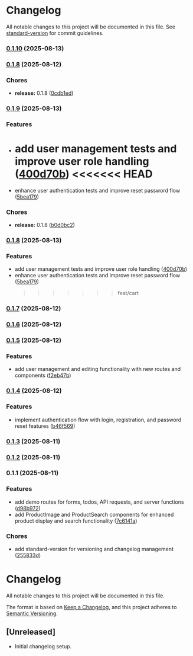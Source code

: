 # Changelog

All notable changes to this project will be documented in this file. See [standard-version](https://github.com/conventional-changelog/standard-version) for commit guidelines.

### [0.1.10](https://github.com/leonzhang51/b2b-commerce/compare/v0.1.9...v0.1.10) (2025-08-13)

### [0.1.8](https://github.com/leonzhang51/b2b-commerce/compare/v0.1.7...v0.1.8) (2025-08-12)

### Chores

- **release:** 0.1.8 ([0cdb1ed](https://github.com/leonzhang51/b2b-commerce/commit/0cdb1edfb3901c1d3a684ab2c4b86fae0dfd7032))

### [0.1.9](https://github.com/leonzhang51/b2b-commerce/compare/v0.1.7...v0.1.9) (2025-08-13)

### Features

- add user management tests and improve user role handling ([400d70b](https://github.com/leonzhang51/b2b-commerce/commit/400d70b1fd43bb21183e1c6076d864c77bfcf3d7))
  <<<<<<< HEAD
  =======
- enhance user authentication tests and improve reset password flow ([5bea179](https://github.com/leonzhang51/b2b-commerce/commit/5bea179c4d56bcf1b3081dbad57ed72c5019f417))

### Chores

- **release:** 0.1.8 ([b0d0bc2](https://github.com/leonzhang51/b2b-commerce/commit/b0d0bc2cd0e4fd9a8c847087c2ffd501ab29c63a))

### [0.1.8](https://github.com/leonzhang51/b2b-commerce/compare/v0.1.7...v0.1.8) (2025-08-13)

### Features

- add user management tests and improve user role handling ([400d70b](https://github.com/leonzhang51/b2b-commerce/commit/400d70b1fd43bb21183e1c6076d864c77bfcf3d7))
- enhance user authentication tests and improve reset password flow ([5bea179](https://github.com/leonzhang51/b2b-commerce/commit/5bea179c4d56bcf1b3081dbad57ed72c5019f417))
  > > > > > > > feat/cart

### [0.1.7](https://github.com/leonzhang51/b2b-commerce/compare/v0.1.6...v0.1.7) (2025-08-12)

### [0.1.6](https://github.com/leonzhang51/b2b-commerce/compare/v0.1.5...v0.1.6) (2025-08-12)

### [0.1.5](https://github.com/leonzhang51/b2b-commerce/compare/v0.1.4...v0.1.5) (2025-08-12)

### Features

- add user management and editing functionality with new routes and components ([f2eb47b](https://github.com/leonzhang51/b2b-commerce/commit/f2eb47bc7e1dfd932ee26f16bb3f3308bcd1d7b4))

### [0.1.4](https://github.com/leonzhang51/b2b-commerce/compare/v0.1.3...v0.1.4) (2025-08-12)

### Features

- implement authentication flow with login, registration, and password reset features ([b46f569](https://github.com/leonzhang51/b2b-commerce/commit/b46f56927c6c1271bb1911c54c5652e0697de1b1))

### [0.1.3](https://github.com/leonzhang51/b2b-commerce/compare/v0.1.2...v0.1.3) (2025-08-11)

### [0.1.2](https://github.com/leonzhang51/b2b-commerce/compare/v0.1.1...v0.1.2) (2025-08-11)

### 0.1.1 (2025-08-11)

### Features

- add demo routes for forms, todos, API requests, and server functions ([d98b972](https://github.com/leonzhang51/b2b-commerce/commit/d98b9724a2a8f5a13a48dc69e3c839ab7571c198))
- add ProductImage and ProductSearch components for enhanced product display and search functionality ([7c6141a](https://github.com/leonzhang51/b2b-commerce/commit/7c6141a04f7e92f9ea6c1e737054a7880e9f14ac))

### Chores

- add standard-version for versioning and changelog management ([255833d](https://github.com/leonzhang51/b2b-commerce/commit/255833da99390668e0fb238a093b3ddeaca5caa9))

# Changelog

All notable changes to this project will be documented in this file.

The format is based on [Keep a Changelog](https://keepachangelog.com/en/1.0.0/), and this project adheres to [Semantic Versioning](https://semver.org/spec/v2.0.0.html).

## [Unreleased]

- Initial changelog setup.
